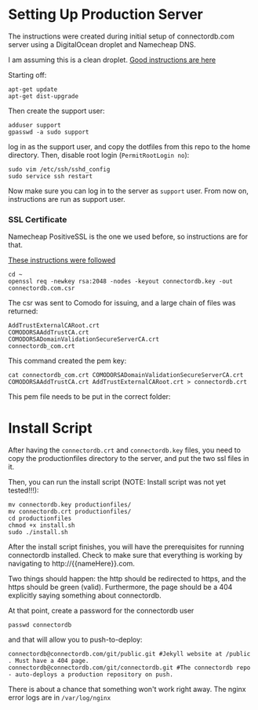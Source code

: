 Setting Up Production Server
==============================

The instructions were created during initial setup of connectordb.com server using a DigitalOcean droplet
and Namecheap DNS.

I am assuming this is a clean droplet. [Good instructions are here](https://www.digitalocean.com/community/tutorials/initial-server-setup-with-ubuntu-14-04)

Starting off:
```
apt-get update
apt-get dist-upgrade
```

Then create the support user:
```
adduser support
gpasswd -a sudo support
```

log in as the support user, and copy the dotfiles from this repo to the home directory.
Then, disable root login (`PermitRootLogin no`):
```
sudo vim /etc/ssh/sshd_config
sudo service ssh restart
```

Now make sure you can log in to the server as `support` user. From now on, instructions are run as support user.

### SSL Certificate

Namecheap PositiveSSL is the one we used before, so instructions are for that.

[These instructions were followed](https://www.digitalocean.com/community/tutorials/how-to-install-an-ssl-certificate-from-a-commercial-certificate-authority)

```
cd ~
openssl req -newkey rsa:2048 -nodes -keyout connectordb.key -out connectordb.com.csr
```

The csr was sent to Comodo for issuing, and a large chain of files was returned:

```
AddTrustExternalCARoot.crt
COMODORSAAddTrustCA.crt
COMODORSADomainValidationSecureServerCA.crt
connectordb_com.crt
```

This command created the pem key:

```
cat connectordb_com.crt COMODORSADomainValidationSecureServerCA.crt COMODORSAAddTrustCA.crt AddTrustExternalCARoot.crt > connectordb.crt
```

This pem file needs to be put in the correct folder:




# Install Script

After having the `connectordb.crt` and `connectordb.key` files, you need to copy the productionfiles directory to the server, and put the two ssl files in it.

Then, you can run the install script (NOTE: Install script was not yet tested!!!):
```
mv connectordb.key productionfiles/
mv connectordb.crt productionfiles/
cd productionfiles
chmod +x install.sh
sudo ./install.sh
```

After the install script finishes, you will have the prerequisites for running connectordb installed.
Check to make sure that everything is working by navigating to http://{{nameHere}}.com.

Two things should happen: the http should be redirected to https, and the https should be green (valid).
Furthermore, the page should be a 404 explicitly saying something about connectordb.

At that point, create a password for the connectordb user
```
passwd connectordb
```
and that will allow you to push-to-deploy:
```
connectordb@connectordb.com/git/public.git #Jekyll website at /public . Must have a 404 page.
connectordb@connectordb.com/git/connectordb.git #The connectordb repo - auto-deploys a production repository on push.
```

There is about a chance that something won't work right away. The nginx error logs are in `/var/log/nginx`

